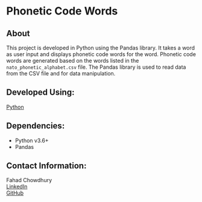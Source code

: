 # **Phonetic Code Words**
## About
This project is developed in Python using the Pandas library. It takes a word as user input and displays phonetic code words for the word. Phonetic code words are generated based on the words listed in the ```nato_phonetic_alphabet.csv``` file. The Pandas library is used to read data from the CSV file and for data manipulation.

## Developed Using:
[Python](https://www.python.org/)

## Dependencies:
- Python v3.6+
- Pandas

## Contact Information:
Fahad Chowdhury\
[LinkedIn](https://www.linkedin.com/in/fahad-chowdhury-fi)\
[GitHub](https://github.com/Fahad-Chowdhury)
